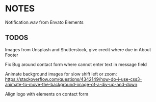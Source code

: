 # NOTES

Notification.wav from Envato Elements

## TODOS

Images from Unsplash and Shutterstock, give credit where due in About Footer

Fix Bug around contact form where cannot enter text in message field

Animate background images for slow shift left or zoom:
https://stackoverflow.com/questions/4342149/how-do-i-use-css3-animate-to-move-the-background-image-of-a-div-up-and-down

Align logo with elements on contact form
